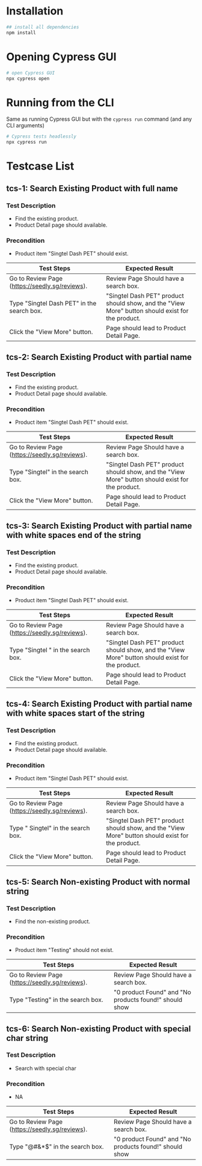 # Installation
```bash
## install all dependencies
npm install
```
# Opening Cypress GUI
```bash
# open Cypress GUI
npx cypress open
```

# Running from the CLI
Same as running Cypress GUI but with the `cypress run` command (and any CLI arguments)
```bash
# Cypress tests headlessly
npx cypress run
```

# Testcase List
## tcs-1: Search Existing Product with full name
### Test Description
- Find the existing product.
- Product Detail page should available.
### Precondition
- Product item "Singtel Dash PET" should exist.

| Test Steps |Expected Result  |
|--|--|
|Go to Review Page (https://seedly.sg/reviews).  |Review Page Should have a search box.|
|Type "Singtel Dash PET" in the search box.|"Singtel Dash PET" product should show, and the "View More" button should exist for the product.|
|Click the "View More" button.|Page should lead to Product Detail Page.|

## tcs-2: Search Existing Product with partial name
### Test Description
- Find the existing product.
- Product Detail page should available.
### Precondition
- Product item "Singtel Dash PET" should exist.

| Test Steps |Expected Result  |
|--|--|
|Go to Review Page (https://seedly.sg/reviews).  |Review Page Should have a search box.|
|Type "Singtel" in the search box.|"Singtel Dash PET" product should show, and the "View More" button should exist for the product.|
|Click the "View More" button.|Page should lead to Product Detail Page.|

## tcs-3: Search Existing Product with partial name with white spaces end of the string
### Test Description
- Find the existing product.
- Product Detail page should available.
### Precondition
- Product item "Singtel Dash PET" should exist.

| Test Steps |Expected Result  |
|--|--|
|Go to Review Page (https://seedly.sg/reviews).  |Review Page Should have a search box.|
|Type "Singtel                " in the search box.|"Singtel Dash PET" product should show, and the "View More" button should exist for the product.|
|Click the "View More" button.|Page should lead to Product Detail Page.|

## tcs-4: Search Existing Product with partial name with white spaces start of the string
### Test Description
- Find the existing product.
- Product Detail page should available.
### Precondition
- Product item "Singtel Dash PET" should exist.

| Test Steps |Expected Result  |
|--|--|
|Go to Review Page (https://seedly.sg/reviews).  |Review Page Should have a search box.|
|Type "                Singtel" in the search box.|"Singtel Dash PET" product should show, and the "View More" button should exist for the product.|
|Click the "View More" button.|Page should lead to Product Detail Page.

## tcs-5: Search Non-existing Product with normal string
### Test Description
- Find the non-existing product.
### Precondition
- Product item "Testing" should not exist.

| Test Steps |Expected Result  |
|--|--|
|Go to Review Page (https://seedly.sg/reviews).  |Review Page Should have a search box.|
|Type "Testing" in the search box.|"0 product Found" and "No products found!" should show|

## tcs-6: Search Non-existing Product with special char string
### Test Description
- Search with special char
### Precondition
- NA

| Test Steps |Expected Result  |
|--|--|
|Go to Review Page (https://seedly.sg/reviews).  |Review Page Should have a search box.|
|Type "@$%*(%^($#&*$" in the search box.|"0 product Found" and "No products found!" should show|
